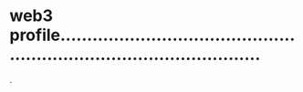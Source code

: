 # web3 profile...........................................................................................
.
